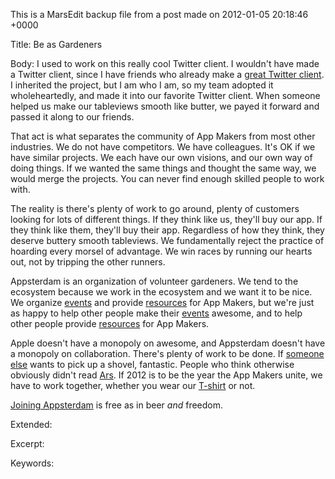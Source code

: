 This is a MarsEdit backup file from a post made on 2012-01-05 20:18:46 +0000

Title:
Be as Gardeners

Body:
I used to work on this really cool Twitter client. I wouldn't have made a Twitter client, since I have friends who already make a <a href="http://twitterrific.com/">great Twitter client</a>. I inherited the project, but I am who I am, so my team adopted it wholeheartedly, and made it into our favorite Twitter client. When someone helped us make our tableviews smooth like butter, we payed it forward and passed it along to our friends.

That act is what separates the community of App Makers from most other industries. We do not have competitors. We have colleagues. It's OK if we have similar projects. We each have our own visions, and our own way of doing things. If we wanted the same things and thought the same way, we would merge the projects. You can never find enough skilled people to work with.

The reality is there's plenty of work to go around, plenty of customers looking for lots of different things. If they think like us, they'll buy our app. If they think like them, they'll buy their app. Regardless of how they think, they deserve buttery smooth tableviews. We fundamentally reject the practice of hoarding every morsel of advantage. We win races by running our hearts out, not by tripping the other runners.

Appsterdam is an organization of volunteer gardeners. We tend to the ecosystem because we work in the ecosystem and we want it to be nice. We organize <a href="http://appsterdam.rs/events">events</a> and provide <a href="http://arstechnica.com/apple/news/2011/12/ios-developers-go-into-2012-still-slugging-against-patent-troll-lodsys.ars">resources</a> for App Makers, but we're just as happy to help other people make their <a href="http://www.picnicnetwork.org/appsterdam-the-hackathon-and-an-interview-with-klaas-speller">events</a> awesome, and to help other people provide <a href="http://www.enough.de/products/mobile-developers-guide/">resources</a> for App Makers. 

Apple doesn't have a monopoly on awesome, and Appsterdam doesn't have a monopoly on collaboration. There's plenty of work to be done. If <a href="http://www.infoworld.com/d/application-development/mobile-developers-the-world-unite-183223">someone else</a> wants to pick up a shovel, fantastic. People who think otherwise obviously didn't read <a href="http://arstechnica.com/apple/news/2012/01/what-mac-ios-developers-want-from-apple-in-2012.ars/2">Ars</a>. If 2012 is to be the year the App Makers unite, we have to work together, whether you wear our <a href="http://www.buyolympia.com/q/Item=appsterdam-shirt">T-shirt</a> or not.

<a href="http://members.appsterdam.rs/">Joining Appsterdam</a> is free as in beer <em>and</em> freedom.

Extended:


Excerpt:


Keywords:
